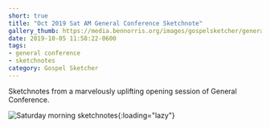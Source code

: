 ```yaml
---
short: true
title: "Oct 2019 Sat AM General Conference Sketchnote"
gallery_thumb: https://media.bennorris.org/images/gospelsketcher/general-conference/oct-2019/oct-19-1-sat-am.jpg
date: 2019-10-05 11:58:22-0600
tags:
- general conference
- sketchnotes
category: Gospel Sketcher
---
```


Sketchnotes from a marvelously uplifting opening session of General Conference.

![Saturday morning sketchnotes](https://media.bennorris.org/images/gospelsketcher/general-conference/oct-2019/oct-19-1-sat-am.jpg){:loading="lazy"}
